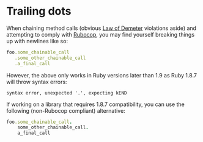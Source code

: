 # Trailing dots

When chaining method calls (obvious [Law of
Demeter](http://c2.com/cgi/wiki?LawOfDemeter) violations aside) and attempting
to comply with [Rubocop](https://github.com/bbatsov/rubocop), you may find
yourself breaking things up with newlines like so:

```ruby
foo.some_chainable_call
   .some_other_chainable_call
   .a_final_call
```

However, the above only works in Ruby versions later than 1.9 as Ruby 1.8.7
will throw syntax errors:

    syntax error, unexpected '.', expecting kEND

If working on a library that requires 1.8.7 compatibility, you can use the
following (non-Rubocop compliant) alternative:

```ruby
foo.some_chainable_call.
    some_other_chainable_call.
    a_final_call
```
